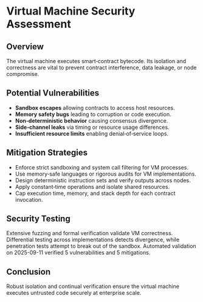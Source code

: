 # Virtual Machine Security Assessment

## Overview
The virtual machine executes smart‑contract bytecode. Its isolation and correctness are vital to prevent contract interference, data leakage, or node compromise.

## Potential Vulnerabilities
- **Sandbox escapes** allowing contracts to access host resources.
- **Memory safety bugs** leading to corruption or code execution.
- **Non‑deterministic behavior** causing consensus divergence.
- **Side‑channel leaks** via timing or resource usage differences.
- **Insufficient resource limits** enabling denial‑of‑service loops.

## Mitigation Strategies
- Enforce strict sandboxing and system call filtering for VM processes.
- Use memory‑safe languages or rigorous audits for VM implementations.
- Design deterministic instruction sets and verify outputs across nodes.
- Apply constant‑time operations and isolate shared resources.
- Cap execution time, memory, and stack depth for each contract invocation.

## Security Testing
Extensive fuzzing and formal verification validate VM correctness. Differential testing across implementations detects divergence, while penetration tests attempt to break out of the sandbox.
Automated validation on 2025-09-11 verified 5 vulnerabilities and 5 mitigations.

## Conclusion
Robust isolation and continual verification ensure the virtual machine executes untrusted code securely at enterprise scale.
